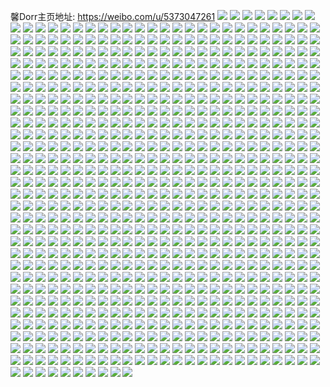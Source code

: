馨Dorr主页地址: https://weibo.com/u/5373047261 
![](https://wx4.sinaimg.cn/mw2000/005RCL2Bly1h9h7wctl8fj30u00u0n3s.jpg) 
![](https://wx4.sinaimg.cn/mw2000/005RCL2Bly1h9h7wbzcqcj30u0140agd.jpg) 
![](https://wx4.sinaimg.cn/mw2000/005RCL2Bly1h9ammfhdftj30pg1gydm6.jpg) 
![](https://wx4.sinaimg.cn/mw2000/005RCL2Bly1h9ammfuovuj30qd1h5wkt.jpg) 
![](https://wx4.sinaimg.cn/mw2000/005RCL2Bly1h99iu3ou43j30u0140qa2.jpg) 
![](https://wx4.sinaimg.cn/mw2000/005RCL2Bly1h99iu3gy1xj30u00u0jy6.jpg) 
![](https://wx4.sinaimg.cn/mw2000/005RCL2Bly1h9801fvyvjj30u00u0wkk.jpg) 
![](https://wx4.sinaimg.cn/mw2000/005RCL2Bly1h96uaumpjgj30u00u0n67.jpg) 
![](https://wx4.sinaimg.cn/mw2000/005RCL2Bly1h96uauxb53j30u00u0k0o.jpg) 
![](https://wx4.sinaimg.cn/mw2000/005RCL2Bly1h96uav56s9j30u00u0n58.jpg) 
![](https://wx4.sinaimg.cn/mw2000/005RCL2Bly1h96uave5w8j30u00u0the.jpg) 
![](https://wx4.sinaimg.cn/mw2000/005RCL2Bly1h96uavmrvyj30u00u0dop.jpg) 
![](https://wx4.sinaimg.cn/mw2000/005RCL2Bly1h96uaubzeyj30u00u0tem.jpg) 
![](https://wx4.sinaimg.cn/mw2000/005RCL2Bly1h96uavwdlnj30u00u0gu2.jpg) 
![](https://wx4.sinaimg.cn/mw2000/005RCL2Bly1h96uaw3v2oj30u00u07c5.jpg) 
![](https://wx4.sinaimg.cn/mw2000/005RCL2Bly1h96hwo0kx6j30u01400yz.jpg) 
![](https://wx4.sinaimg.cn/mw2000/005RCL2Bly1h94uodyuihj31400u07gf.jpg) 
![](https://wx4.sinaimg.cn/mw2000/005RCL2Bly1h94j4mok94j30u00u0gpk.jpg) 
![](https://wx4.sinaimg.cn/mw2000/005RCL2Bly1h9488sx88uj31400u0jzb.jpg) 
![](https://wx4.sinaimg.cn/mw2000/005RCL2Bly1h9488sbfhuj31400u0gtw.jpg) 
![](https://wx4.sinaimg.cn/mw2000/005RCL2Bly1h9488tbwllj30sg0g1di3.jpg) 
![](https://wx4.sinaimg.cn/mw2000/005RCL2Bly1h93n648kkjj30u0140n3v.jpg) 
![](https://wx4.sinaimg.cn/mw2000/005RCL2Bly1h93n63vbinj30u0140tf7.jpg) 
![](https://wx4.sinaimg.cn/mw2000/005RCL2Bly1h92jupz60tj30u0140ti4.jpg) 
![](https://wx4.sinaimg.cn/mw2000/005RCL2Bly1h92juqmwm7j30u0140wn4.jpg) 
![](https://wx4.sinaimg.cn/mw2000/005RCL2Bly1h92jur9eh7j30u0140gv0.jpg) 
![](https://wx4.sinaimg.cn/mw2000/005RCL2Bly1h8xodvt0sbj30u0190tez.jpg) 
![](https://wx4.sinaimg.cn/mw2000/005RCL2Bly1h8xdy2xhekj31sy0u04ax.jpg) 
![](https://wx4.sinaimg.cn/mw2000/005RCL2Bly1h8xdy386rqj31sy0u04ea.jpg) 
![](https://wx4.sinaimg.cn/mw2000/005RCL2Bly1h8xdy2nqttj31sy0u019c.jpg) 
![](https://wx4.sinaimg.cn/mw2000/005RCL2Bly1h8xdy3i3qsj31400u0ti5.jpg) 
![](https://wx4.sinaimg.cn/mw2000/005RCL2Bly1h8xdy3ue1xj31400u0jze.jpg) 
![](https://wx4.sinaimg.cn/mw2000/005RCL2Bly1h8ucq72k7oj32c02c0e82.jpg) 
![](https://wx4.sinaimg.cn/mw2000/005RCL2Bly1h8ucpaewjdj32c02c0npe.jpg) 
![](https://wx4.sinaimg.cn/mw2000/005RCL2Bly1h8ucqucoq2j32c02c0e82.jpg) 
![](https://wx4.sinaimg.cn/mw2000/005RCL2Bly1h8ucr5nxdij32c02c0e82.jpg) 
![](https://wx4.sinaimg.cn/mw2000/005RCL2Bly1h8tc3kwvonj30u00u0gtd.jpg) 
![](https://wx4.sinaimg.cn/mw2000/005RCL2Bly1h8s51lwnc8j30u0140q9d.jpg) 
![](https://wx4.sinaimg.cn/mw2000/005RCL2Bly1h8s4v8al33j30u00v6n01.jpg) 
![](https://wx4.sinaimg.cn/mw2000/005RCL2Bly1h8s4v1r40xj30u00v3qc1.jpg) 
![](https://wx4.sinaimg.cn/mw2000/005RCL2Bly1h8ngd5krsgj30u00u0tfp.jpg) 
![](https://wx4.sinaimg.cn/mw2000/005RCL2Bly1h8ngd5aqspj30u00u0tfd.jpg) 
![](https://wx4.sinaimg.cn/mw2000/005RCL2Bly1h8ngd5xto5j30u00u0n4c.jpg) 
![](https://wx4.sinaimg.cn/mw2000/005RCL2Bly1h8n0z7xysdj32c02c0u0y.jpg) 
![](https://wx4.sinaimg.cn/mw2000/005RCL2Bly1h8kx1njn49j30u00u0q8v.jpg) 
![](https://wx4.sinaimg.cn/mw2000/005RCL2Bly1h8kx23au69j30u00u0425.jpg) 
![](https://wx4.sinaimg.cn/mw2000/005RCL2Bly1h8j29kqej1j32c02c01ky.jpg) 
![](https://wx4.sinaimg.cn/mw2000/005RCL2Bly1h8j29lpy9aj32c02c0qv6.jpg) 
![](https://wx4.sinaimg.cn/mw2000/005RCL2Bly1h8j29mu46jj32c02c0npe.jpg) 
![](https://wx4.sinaimg.cn/mw2000/005RCL2Bly1h8itf14rrfj31400u079t.jpg) 
![](https://wx4.sinaimg.cn/mw2000/005RCL2Bly1h8g9ur2az2j30u00u047a.jpg) 
![](https://wx4.sinaimg.cn/mw2000/005RCL2Bly1h8g9urh4iyj30u00u0afr.jpg) 
![](https://wx4.sinaimg.cn/mw2000/005RCL2Bly1h8g9urpzupj30u00u0ag3.jpg) 
![](https://wx4.sinaimg.cn/mw2000/005RCL2Bly1h8g9us366ij30u00u0wkx.jpg) 
![](https://wx4.sinaimg.cn/mw2000/005RCL2Bly1h8g9uqrfsmj30u00u0qav.jpg) 
![](https://wx4.sinaimg.cn/mw2000/005RCL2Bly1h8g9uspfykj30u00u0qap.jpg) 
![](https://wx4.sinaimg.cn/mw2000/005RCL2Bly1h8g9ut56zmj30u00u0wm8.jpg) 
![](https://wx4.sinaimg.cn/mw2000/005RCL2Bly1h8g9utkls2j30u00u0jzs.jpg) 
![](https://wx4.sinaimg.cn/mw2000/005RCL2Bly1h8g9usc9knj30u00u0wjy.jpg) 
![](https://wx4.sinaimg.cn/mw2000/005RCL2Bly1h8fytd2msxj31400u0wnk.jpg) 
![](https://wx4.sinaimg.cn/mw2000/005RCL2Bly1h8fytdkm2mj30u00u0jvj.jpg) 
![](https://wx4.sinaimg.cn/mw2000/005RCL2Bly1h8e9od4ephj30u00u07ae.jpg) 
![](https://wx4.sinaimg.cn/mw2000/005RCL2Bly1h8e841ypekj30u00u046p.jpg) 
![](https://wx4.sinaimg.cn/mw2000/005RCL2Bly1h8cz4odq3nj30u00u0wms.jpg) 
![](https://wx4.sinaimg.cn/mw2000/005RCL2Bly1h8bzjsfxq3j30u0140agl.jpg) 
![](https://wx4.sinaimg.cn/mw2000/005RCL2Bly1h8bccxdwo8j30u014044d.jpg) 
![](https://wx4.sinaimg.cn/mw2000/005RCL2Bly1h8bccxshi6j30u0140tem.jpg) 
![](https://wx4.sinaimg.cn/mw2000/005RCL2Bly1h8bccwvrh0j30u0140dn8.jpg) 
![](https://wx4.sinaimg.cn/mw2000/005RCL2Bly1h8bccyn6sbj30u0140n3x.jpg) 
![](https://wx4.sinaimg.cn/mw2000/005RCL2Bly1h89m4hkrmxj30u0140ae2.jpg) 
![](https://wx4.sinaimg.cn/mw2000/005RCL2Bly1h89m4h7znnj30u0140qdh.jpg) 
![](https://wx4.sinaimg.cn/mw2000/005RCL2Bly1h89cbalxx3j30u00u0gsp.jpg) 
![](https://wx4.sinaimg.cn/mw2000/005RCL2Bly1h89cbaapdoj30u00u0gq4.jpg) 
![](https://wx4.sinaimg.cn/mw2000/005RCL2Bly1h88ffkj2huj30u00u0tfl.jpg) 
![](https://wx4.sinaimg.cn/mw2000/005RCL2Bly1h88buuris3j30u0140dnv.jpg) 
![](https://wx4.sinaimg.cn/mw2000/005RCL2Bly1h87c28x8znj30u00u0jzv.jpg) 
![](https://wx4.sinaimg.cn/mw2000/005RCL2Bly1h87c29u63xj30u00u0ak7.jpg) 
![](https://wx4.sinaimg.cn/mw2000/005RCL2Bly1h87c2af7xbj30u00u045t.jpg) 
![](https://wx4.sinaimg.cn/mw2000/005RCL2Bly1h87c28fwfdj30u00u0wo9.jpg) 
![](https://wx4.sinaimg.cn/mw2000/005RCL2Bly1h85ifcscnfj30u00u0jwf.jpg) 
![](https://wx4.sinaimg.cn/mw2000/005RCL2Bly1h84udroggqj30u00u045h.jpg) 
![](https://wx4.sinaimg.cn/mw2000/005RCL2Bly1h84udrw3izj30u00u0tfq.jpg) 
![](https://wx4.sinaimg.cn/mw2000/005RCL2Bly1h838i7gecrj30u00u044k.jpg) 
![](https://wx4.sinaimg.cn/mw2000/005RCL2Bly1h826mymaegj30u00u0aj4.jpg) 
![](https://wx4.sinaimg.cn/mw2000/005RCL2Bly1h826mzu7yoj30u00u07cy.jpg) 
![](https://wx4.sinaimg.cn/mw2000/005RCL2Bly1h826mx9ce5j30u00u07db.jpg) 
![](https://wx4.sinaimg.cn/mw2000/005RCL2Bly1h7zuunfmxij30u00u00zb.jpg) 
![](https://wx4.sinaimg.cn/mw2000/005RCL2Bly1h7zuun3mrnj30u00u0dme.jpg) 
![](https://wx4.sinaimg.cn/mw2000/005RCL2Bly1h7z7ohodwjj30u0140aho.jpg) 
![](https://wx4.sinaimg.cn/mw2000/005RCL2Bly1h7yoi93b2bj30u00u0gs0.jpg) 
![](https://wx4.sinaimg.cn/mw2000/005RCL2Bly1h7yoi9xd63j30u00u0jyd.jpg) 
![](https://wx4.sinaimg.cn/mw2000/005RCL2Bly1h7yoey676ej30u00u0wiw.jpg) 
![](https://wx4.sinaimg.cn/mw2000/005RCL2Bly1h7vqfq4qmpj30u00u0tgo.jpg) 
![](https://wx4.sinaimg.cn/mw2000/005RCL2Bly1h7vqfqsjglj30u00u0n5o.jpg) 
![](https://wx4.sinaimg.cn/mw2000/005RCL2Bly1h7ujjiyptpj30u00u07b0.jpg) 
![](https://wx4.sinaimg.cn/mw2000/005RCL2Bly1h7ujjigjyvj30u00u07ae.jpg) 
![](https://wx4.sinaimg.cn/mw2000/005RCL2Bly1h7t9m13w7nj30tu0tuwis.jpg) 
![](https://wx4.sinaimg.cn/mw2000/005RCL2Bly1h7qhswsrxgj30u00u0n1v.jpg) 
![](https://wx4.sinaimg.cn/mw2000/005RCL2Bly1h7q18xwf32j30u00u0n4q.jpg) 
![](https://wx4.sinaimg.cn/mw2000/005RCL2Bly1h7q196taoij30u00u0teh.jpg) 
![](https://wx4.sinaimg.cn/mw2000/005RCL2Bly1h7q19fh752j30u00u0qbh.jpg) 
![](https://wx4.sinaimg.cn/mw2000/005RCL2Bly1h7q18qhfigj30u00u0dn8.jpg) 
![](https://wx4.sinaimg.cn/mw2000/005RCL2Bly1h7iv1hl7ogj30oi0oi417.jpg) 
![](https://wx4.sinaimg.cn/mw2000/005RCL2Bly1h7cxi9ev3mj30u00u03zm.jpg) 
![](https://wx4.sinaimg.cn/mw2000/005RCL2Bly1h7bsyxtoluj30u00u0423.jpg) 
![](https://wx4.sinaimg.cn/mw2000/005RCL2Bly1h79r1fo2mxj30u0140jub.jpg) 
![](https://wx4.sinaimg.cn/mw2000/005RCL2Bly1h79r1g39hrj30u0140dit.jpg) 
![](https://wx4.sinaimg.cn/mw2000/005RCL2Bly1h79r1ggnb1j30u00u0q78.jpg) 
![](https://wx4.sinaimg.cn/mw2000/005RCL2Bly1h78n56edkpj30u00u0jug.jpg) 
![](https://wx4.sinaimg.cn/mw2000/005RCL2Bly1h78n56m324j30u00u0q6s.jpg) 
![](https://wx4.sinaimg.cn/mw2000/005RCL2Bly1h78n563f91j30u00u011d.jpg) 
![](https://wx4.sinaimg.cn/mw2000/005RCL2Bly1h78c1u4m8cj30u0140aco.jpg) 
![](https://wx4.sinaimg.cn/mw2000/005RCL2Bly1h78c1tu1tvj30u0140416.jpg) 
![](https://wx4.sinaimg.cn/mw2000/005RCL2Bly1h74uw2da4rj30u0140105.jpg) 
![](https://wx4.sinaimg.cn/mw2000/005RCL2Bly1h74uw2r97cj30u0140q88.jpg) 
![](https://wx4.sinaimg.cn/mw2000/005RCL2Bly1h74uw31rr7j30u0140456.jpg) 
![](https://wx4.sinaimg.cn/mw2000/005RCL2Bly1h74mjyj1u5j30k00zk74y.jpg) 
![](https://wx4.sinaimg.cn/mw2000/005RCL2Bly1h71ff7y9sdj30u00u00zh.jpg) 
![](https://wx4.sinaimg.cn/mw2000/005RCL2Bly1h71ff89tv1j30u00u0417.jpg) 
![](https://wx4.sinaimg.cn/mw2000/005RCL2Bly1h71ff8mpn3j30u00u0gqw.jpg) 
![](https://wx4.sinaimg.cn/mw2000/005RCL2Bly1h71ff7mt0jj30u00u0762.jpg) 
![](https://wx4.sinaimg.cn/mw2000/005RCL2Bly1h71ff91p4vj30u00u0wh7.jpg) 
![](https://wx4.sinaimg.cn/mw2000/005RCL2Bly1h71ff9eq8sj30u00u0wkq.jpg) 
![](https://wx4.sinaimg.cn/mw2000/005RCL2Bly1h71ff9qtquj30u00u0n3s.jpg) 
![](https://wx4.sinaimg.cn/mw2000/005RCL2Bly1h70hd9g7ssj30u0140q8z.jpg) 
![](https://wx4.sinaimg.cn/mw2000/005RCL2Bly1h70hddwlswj30u013pjtr.jpg) 
![](https://wx4.sinaimg.cn/mw2000/005RCL2Bly1h70hdepvyuj30u0140dhn.jpg) 
![](https://wx4.sinaimg.cn/mw2000/005RCL2Bly1h70hfl4p2fj30u0140dho.jpg) 
![](https://wx4.sinaimg.cn/mw2000/005RCL2Bly1h70hdku1vtj30u0140aga.jpg) 
![](https://wx4.sinaimg.cn/mw2000/005RCL2Bly1h70hfq5h1oj30u0140ahd.jpg) 
![](https://wx4.sinaimg.cn/mw2000/005RCL2Bly1h70hmjc24mj30u0140jxz.jpg) 
![](https://wx4.sinaimg.cn/mw2000/005RCL2Bly1h70hfjzqsdj30u01407b2.jpg) 
![](https://wx4.sinaimg.cn/mw2000/005RCL2Bly1h70hdgh7hdj30u0140wkd.jpg) 
![](https://wx4.sinaimg.cn/mw2000/005RCL2Bly1h70hdh8cnlj30u0140n2u.jpg) 
![](https://wx4.sinaimg.cn/mw2000/005RCL2Bly1h70hgaq27yj30u014044f.jpg) 
![](https://wx4.sinaimg.cn/mw2000/005RCL2Bly1h6yxk89sxpj30u01hcaha.jpg) 
![](https://wx4.sinaimg.cn/mw2000/005RCL2Bly1h6wsxn77duj32c02c0kjl.jpg) 
![](https://wx4.sinaimg.cn/mw2000/005RCL2Bly1h6wsxtmx1vj32c0340u0z.jpg) 
![](https://wx4.sinaimg.cn/mw2000/005RCL2Bly1h6t1llnxebj30u01sygrh.jpg) 
![](https://wx4.sinaimg.cn/mw2000/005RCL2Bly1h6nrauhgb5j30u00u0wh1.jpg) 
![](https://wx4.sinaimg.cn/mw2000/005RCL2Bly1h6nrav9lvej30u00u0798.jpg) 
![](https://wx4.sinaimg.cn/mw2000/005RCL2Bly1h6nravtuf0j30u00u042c.jpg) 
![](https://wx4.sinaimg.cn/mw2000/005RCL2Bly1h6nrawdhd1j30u00u00yo.jpg) 
![](https://wx4.sinaimg.cn/mw2000/005RCL2Bly1h6cughqxtuj30u0140wlt.jpg) 
![](https://wx4.sinaimg.cn/mw2000/005RCL2Bly1h6cugi0052j30u0140wgy.jpg) 
![](https://wx4.sinaimg.cn/mw2000/005RCL2Bly1h6cugi7n37j30u01400v9.jpg) 
![](https://wx4.sinaimg.cn/mw2000/005RCL2Bly1h6c1v45v95j30u00u0q4z.jpg) 
![](https://wx4.sinaimg.cn/mw2000/005RCL2Bly1h6c1v4li2uj30u00u0agh.jpg) 
![](https://wx4.sinaimg.cn/mw2000/005RCL2Bly1h6c1v507gwj30u00u0n2z.jpg) 
![](https://wx4.sinaimg.cn/mw2000/005RCL2Bly1h6c1v5fwsvj30u00u0dm4.jpg) 
![](https://wx4.sinaimg.cn/mw2000/005RCL2Bly1h6c1v3qqa4j30u00u0aft.jpg) 
![](https://wx4.sinaimg.cn/mw2000/005RCL2Bly1h69od853zuj30u00u041a.jpg) 
![](https://wx4.sinaimg.cn/mw2000/005RCL2Bly1h69od6p4mcj30u00u0mys.jpg) 
![](https://wx4.sinaimg.cn/mw2000/005RCL2Bly1h68cw6m1k0j30u00u00xx.jpg) 
![](https://wx4.sinaimg.cn/mw2000/005RCL2Bly1h68cw6ztzbj30u00u047e.jpg) 
![](https://wx4.sinaimg.cn/mw2000/005RCL2Bly1h68cw69r3gj30u00u0ahd.jpg) 
![](https://wx4.sinaimg.cn/mw2000/005RCL2Bly1h68cw78eooj30u00u0793.jpg) 
![](https://wx4.sinaimg.cn/mw2000/005RCL2Bly1h673gfhx2lj30u00u043d.jpg) 
![](https://wx4.sinaimg.cn/mw2000/005RCL2Bly1h673gfvmx6j30u00u040s.jpg) 
![](https://wx4.sinaimg.cn/mw2000/005RCL2Bly1h673gf2h7jj30u00u0jyq.jpg) 
![](https://wx4.sinaimg.cn/mw2000/005RCL2Bly1h66crgxj0gj30u00u0jy1.jpg) 
![](https://wx4.sinaimg.cn/mw2000/005RCL2Bly1h66crheemvj30u00u0q8u.jpg) 
![](https://wx4.sinaimg.cn/mw2000/005RCL2Bly1h66crggfytj30u00u0aag.jpg) 
![](https://wx4.sinaimg.cn/mw2000/005RCL2Bly1h65d4biecwj31400u0tda.jpg) 
![](https://wx4.sinaimg.cn/mw2000/005RCL2Bly1h65d4b45vcj30u0140wlt.jpg) 
![](https://wx4.sinaimg.cn/mw2000/005RCL2Bly1h65d4br1wij30u00u0gr9.jpg) 
![](https://wx4.sinaimg.cn/mw2000/005RCL2Bly1h62zay974mj30u00u00uz.jpg) 
![](https://wx4.sinaimg.cn/mw2000/005RCL2Bly1h61dvrxl7pj30u00u0act.jpg) 
![](https://wx4.sinaimg.cn/mw2000/005RCL2Bly1h61dvsjfqtj30u00u07co.jpg) 
![](https://wx4.sinaimg.cn/mw2000/005RCL2Bly1h61dvt1722j30u00u0agf.jpg) 
![](https://wx4.sinaimg.cn/mw2000/005RCL2Bly1h6077wf9zqj30u00u0ah7.jpg) 
![](https://wx4.sinaimg.cn/mw2000/005RCL2Bly1h6077v6qmjj30u00u0wmj.jpg) 
![](https://wx4.sinaimg.cn/mw2000/005RCL2Bly1h6077vvpngj30u00u0thq.jpg) 
![](https://wx4.sinaimg.cn/mw2000/005RCL2Bly1h6077wsg2uj30u00u0wio.jpg) 
![](https://wx4.sinaimg.cn/mw2000/005RCL2Bly1h5x59bcx1aj30u00u0diu.jpg) 
![](https://wx4.sinaimg.cn/mw2000/005RCL2Bly1h5x59bmvfmj30u00u0whw.jpg) 
![](https://wx4.sinaimg.cn/mw2000/005RCL2Bly1h5x59bwbkgj30u00u0djq.jpg) 
![](https://wx4.sinaimg.cn/mw2000/005RCL2Bly1h5wlua8sygj32c02c0kjl.jpg) 
![](https://wx4.sinaimg.cn/mw2000/005RCL2Bly1h5vol1zadnj30u00u044d.jpg) 
![](https://wx4.sinaimg.cn/mw2000/005RCL2Bly1h5vol1ombsj30u00u0q8p.jpg) 
![](https://wx4.sinaimg.cn/mw2000/005RCL2Bly1h5uvzudgplj30u00u07by.jpg) 
![](https://wx4.sinaimg.cn/mw2000/005RCL2Bly1h5uvzv09foj30u00u0jzu.jpg) 
![](https://wx4.sinaimg.cn/mw2000/005RCL2Bly1h5uvzw1pk0j30u00u0gup.jpg) 
![](https://wx4.sinaimg.cn/mw2000/005RCL2Bly1h5s5afnm6rj30u00u0jxk.jpg) 
![](https://wx4.sinaimg.cn/mw2000/005RCL2Bly1h5s5ag1z2hj30u00u07d0.jpg) 
![](https://wx4.sinaimg.cn/mw2000/005RCL2Bly1h5s5agd9mbj30u00u010a.jpg) 
![](https://wx4.sinaimg.cn/mw2000/005RCL2Bly1h5s5agny56j30u00u0tdy.jpg) 
![](https://wx4.sinaimg.cn/mw2000/005RCL2Bly1h5s5ah2bhrj30u00u0gtx.jpg) 
![](https://wx4.sinaimg.cn/mw2000/005RCL2Bly1h5s5ahw48jj30u00u0wl8.jpg) 
![](https://wx4.sinaimg.cn/mw2000/005RCL2Bly1h5q9s9bimsj30u00u0tez.jpg) 
![](https://wx4.sinaimg.cn/mw2000/005RCL2Bly1h5q9s9nfd3j30u00u0gsh.jpg) 
![](https://wx4.sinaimg.cn/mw2000/005RCL2Bly1h5ojz6f7thj32802yox6r.jpg) 
![](https://wx4.sinaimg.cn/mw2000/005RCL2Bly1h5ojz8kaw9j32802you0z.jpg) 
![](https://wx4.sinaimg.cn/mw2000/005RCL2Bly1h5lau8fjh9j30u01syq87.jpg) 
![](https://wx4.sinaimg.cn/mw2000/005RCL2Bly1h5lau3r7mcj30u01sy0zy.jpg) 
![](https://wx4.sinaimg.cn/mw2000/005RCL2Bly1h5eod2qog9j30u00u0tg6.jpg) 
![](https://wx4.sinaimg.cn/mw2000/005RCL2Bly1h5eod3p3poj30u00u010l.jpg) 
![](https://wx4.sinaimg.cn/mw2000/005RCL2Bly1h5eod4d2ahj30u00u0ag5.jpg) 
![](https://wx4.sinaimg.cn/mw2000/005RCL2Bly1h5eod0vw6pj30u00u00x0.jpg) 
![](https://wx4.sinaimg.cn/mw2000/005RCL2Bly1h5eod4ymaqj30u00u0jy4.jpg) 
![](https://wx4.sinaimg.cn/mw2000/005RCL2Bly1h5eod5j086j30u00u0ag3.jpg) 
![](https://wx4.sinaimg.cn/mw2000/005RCL2Bly1h5eod6jpayj30tz0tzq9l.jpg) 
![](https://wx4.sinaimg.cn/mw2000/005RCL2Bly1h556l5zy9tj30u00u0qbn.jpg) 
![](https://wx4.sinaimg.cn/mw2000/005RCL2Bly1h556l6k7i7j30u00u0doi.jpg) 
![](https://wx4.sinaimg.cn/mw2000/005RCL2Bly1h556l6z57sj30u00u0ahj.jpg) 
![](https://wx4.sinaimg.cn/mw2000/005RCL2Bly1h54x9nvvywj30u01hc0y4.jpg) 
![](https://wx4.sinaimg.cn/mw2000/005RCL2Bly1h54cmpxg6wj30u00u010a.jpg) 
![](https://wx4.sinaimg.cn/mw2000/005RCL2Bly1h54cmqv46fj30u00u011i.jpg) 
![](https://wx4.sinaimg.cn/mw2000/005RCL2Bly1h54cmre3fbj30u00u0jz0.jpg) 
![](https://wx4.sinaimg.cn/mw2000/005RCL2Bly1h4th3dx73bj30n00mwq73.jpg) 
![](https://wx4.sinaimg.cn/mw2000/005RCL2Bly1h4th3dnepnj30n00mwq78.jpg) 
![](https://wx4.sinaimg.cn/mw2000/005RCL2Bly1h4ozonp0icj30u0140tez.jpg) 
![](https://wx4.sinaimg.cn/mw2000/005RCL2Bly1h4lzb11drvj30u0140gto.jpg) 
![](https://wx4.sinaimg.cn/mw2000/005RCL2Bly1h4lzazxlp4j30u0140n57.jpg) 
![](https://wx4.sinaimg.cn/mw2000/005RCL2Bly1h4lbzzq7rzj30u01syn3i.jpg) 
![](https://wx4.sinaimg.cn/mw2000/005RCL2Bly1h4lbzuly15j30a00a0aai.jpg) 
![](https://wx4.sinaimg.cn/mw2000/005RCL2Bly1h4k5azqoayj30u05lc1cq.jpg) 
![](https://wx4.sinaimg.cn/mw2000/005RCL2Bly1h4jlgeknd1j30u00u0433.jpg) 
![](https://wx4.sinaimg.cn/mw2000/005RCL2Bly1h4igkpxl9sj30u0140gsl.jpg) 
![](https://wx4.sinaimg.cn/mw2000/005RCL2Bly1h3wj7r89rjj30u00u0jvb.jpg) 
![](https://wx4.sinaimg.cn/mw2000/005RCL2Bly1h3umk9u84qj30u01hcth3.jpg) 
![](https://wx4.sinaimg.cn/mw2000/005RCL2Bly1h301u52evfj31hc0u0k2j.jpg) 
![](https://wx4.sinaimg.cn/mw2000/005RCL2Bly1h301ur6sc4j30u01hcwr0.jpg) 
![](https://wx4.sinaimg.cn/mw2000/005RCL2Bly1h2xsmlqkj9j30u014079n.jpg) 
![](https://wx4.sinaimg.cn/mw2000/005RCL2Bly1h2xsmmd2qfj30u00u043t.jpg) 
![](https://wx4.sinaimg.cn/mw2000/005RCL2Bly1h2xsmkkvvuj30u00u0tez.jpg) 
![](https://wx4.sinaimg.cn/mw2000/005RCL2Bly1h2xsmmx7kdj30u00u079u.jpg) 
![](https://wx4.sinaimg.cn/mw2000/005RCL2Bly1h2x3juraxcj30u01hcth0.jpg) 
![](https://wx4.sinaimg.cn/mw2000/005RCL2Bly1h2sk8ov342j30u0140wiv.jpg) 
![](https://wx4.sinaimg.cn/mw2000/005RCL2Bly1h2sk8p6u9zj30u00u0ae7.jpg) 
![](https://wx4.sinaimg.cn/mw2000/005RCL2Bly1h2qs1rik52j30u00u0n24.jpg) 
![](https://wx4.sinaimg.cn/mw2000/005RCL2Bly1h2qs1r5y3lj30u00u07ab.jpg) 
![](https://wx4.sinaimg.cn/mw2000/005RCL2Bly1h2ne2xs64uj30u00u07bm.jpg) 
![](https://wx4.sinaimg.cn/mw2000/005RCL2Bly1h2n2fdnmucj30u0140gvs.jpg) 
![](https://wx4.sinaimg.cn/mw2000/005RCL2Bly1h2n2fel4f7j30u01407da.jpg) 
![](https://wx4.sinaimg.cn/mw2000/005RCL2Bly1h2n2fc9o7ej30u00u0jwk.jpg) 
![](https://wx4.sinaimg.cn/mw2000/005RCL2Bly1h2n2hscz0rj30u00u00xi.jpg) 
![](https://wx4.sinaimg.cn/mw2000/005RCL2Bly1h2j6yzb18cj30u0140gt8.jpg) 
![](https://wx4.sinaimg.cn/mw2000/005RCL2Bly1h2ir8sex7dj30u00u044i.jpg) 
![](https://wx4.sinaimg.cn/mw2000/005RCL2Bly1h2ir8sqerxj30u00u0gri.jpg) 
![](https://wx4.sinaimg.cn/mw2000/005RCL2Bly1h2b5o48orvj30u0140ti2.jpg) 
![](https://wx4.sinaimg.cn/mw2000/005RCL2Bly1h2b5o4j2rnj30u0140n6v.jpg) 
![](https://wx4.sinaimg.cn/mw2000/005RCL2Bly1h2ao978j6yj30u00u0n4r.jpg) 
![](https://wx4.sinaimg.cn/mw2000/005RCL2Bly1h2ao96ukx6j30u00u07c5.jpg) 
![](https://wx4.sinaimg.cn/mw2000/005RCL2Bly1h2ao97jpf5j30u00u0n3c.jpg) 
![](https://wx4.sinaimg.cn/mw2000/005RCL2Bly1h2ao97ul87j30u00u0q9o.jpg) 
![](https://wx4.sinaimg.cn/mw2000/005RCL2Bly1h298hvkl9sj30u01407db.jpg) 
![](https://wx4.sinaimg.cn/mw2000/005RCL2Bly1h26jk0yangj30u01syqc7.jpg) 
![](https://wx4.sinaimg.cn/mw2000/005RCL2Bly1h21awc5rloj30u014044q.jpg) 
![](https://wx4.sinaimg.cn/mw2000/005RCL2Bly1h21awcnv08j30u0140n3v.jpg) 
![](https://wx4.sinaimg.cn/mw2000/005RCL2Bly1h21awd84bej30u01407b4.jpg) 
![](https://wx4.sinaimg.cn/mw2000/005RCL2Bly1h21awbnvkrj30u014044t.jpg) 
![](https://wx4.sinaimg.cn/mw2000/005RCL2Bly1h21awdrfwhj30u0140grw.jpg) 
![](https://wx4.sinaimg.cn/mw2000/005RCL2Bly1h21awe5p4ij30u01407b1.jpg) 
![](https://wx4.sinaimg.cn/mw2000/005RCL2Bly1h21awepv0uj30u0140tet.jpg) 
![](https://wx4.sinaimg.cn/mw2000/005RCL2Bly1h21awf8yh4j30u0140gs1.jpg) 
![](https://wx4.sinaimg.cn/mw2000/005RCL2Bly1h21awfy858j30u0140wl6.jpg) 
![](https://wx4.sinaimg.cn/mw2000/005RCL2Bly1h1miwcbzbyj30u00u045v.jpg) 
![](https://wx4.sinaimg.cn/mw2000/005RCL2Bly1h1k6s66xl3j30u00u0q6l.jpg) 
![](https://wx4.sinaimg.cn/mw2000/005RCL2Bly1h1jmaxz6qrj30u01hcqhg.jpg) 
![](https://wx4.sinaimg.cn/mw2000/005RCL2Bly1h1j0mmqpcxj30u01sytf3.jpg) 
![](https://wx4.sinaimg.cn/mw2000/005RCL2Bly1h1e81kyh6hj30u00u0q79.jpg) 
![](https://wx4.sinaimg.cn/mw2000/005RCL2Bly1h1e81kjslvj30u00u0gq6.jpg) 
![](https://wx4.sinaimg.cn/mw2000/005RCL2Bly1h1e81lbcauj30u00u0gpp.jpg) 
![](https://wx4.sinaimg.cn/mw2000/005RCL2Bly1h1auwtbr1zj30mj0mjwi1.jpg) 
![](https://wx4.sinaimg.cn/mw2000/005RCL2Bly1h1aux15oxtj30tz0tzgqg.jpg) 
![](https://wx4.sinaimg.cn/mw2000/005RCL2Bly1h17485y4o9j30u00u0tdf.jpg) 
![](https://wx4.sinaimg.cn/mw2000/005RCL2Bly1h13wf2ii2bj32c02c01ky.jpg) 
![](https://wx4.sinaimg.cn/mw2000/005RCL2Bly1h0zsyhn1gfj30tt0sm4g4.jpg) 
![](https://wx4.sinaimg.cn/mw2000/005RCL2Bly1h0zsz359w6j30u00s64er.jpg) 
![](https://wx4.sinaimg.cn/mw2000/005RCL2Bly1h0rtc0r9dcj32by2wbnpf.jpg) 
![](https://wx4.sinaimg.cn/mw2000/005RCL2Bly1h0n95waiwvj30u01hc7iu.jpg) 
![](https://wx4.sinaimg.cn/mw2000/005RCL2Bly1h0l4qh0smej31o02yoe83.jpg) 
![](https://wx4.sinaimg.cn/mw2000/005RCL2Bly1h0c35t7qosj30u00u0n0b.jpg) 
![](https://wx4.sinaimg.cn/mw2000/005RCL2Bly1h0c35tuzb5j30u00u0q83.jpg) 
![](https://wx4.sinaimg.cn/mw2000/005RCL2Bly1h0c35ud7wgj30u00u0n3p.jpg) 
![](https://wx4.sinaimg.cn/mw2000/005RCL2Bly1h0c35srm89j30u00u0goy.jpg) 
![](https://wx4.sinaimg.cn/mw2000/005RCL2Bly1h09cw8ujicj30u00u0qaj.jpg) 
![](https://wx4.sinaimg.cn/mw2000/005RCL2Bly1h09cw8asejj30u00u0n5m.jpg) 
![](https://wx4.sinaimg.cn/mw2000/005RCL2Bly1h03ymjgaw0j30u0190guc.jpg) 
![](https://wx4.sinaimg.cn/mw2000/005RCL2Bly1h03ymjq0rzj30u0190dmc.jpg) 
![](https://wx4.sinaimg.cn/mw2000/005RCL2Bly1h03ymk058pj30u0190gwg.jpg) 
![](https://wx4.sinaimg.cn/mw2000/005RCL2Bly1h03ymkfgf7j30u01qidsf.jpg) 
![](https://wx4.sinaimg.cn/mw2000/005RCL2Bly1gzvxzf0dznj32c02c07wi.jpg) 
![](https://wx4.sinaimg.cn/mw2000/005RCL2Bly1gzvknf2kjnj32802807wi.jpg) 
![](https://wx4.sinaimg.cn/mw2000/005RCL2Bly1gzvknhgjcmj32802807wi.jpg) 
![](https://wx4.sinaimg.cn/mw2000/005RCL2Bly1gzvknjjsbmj32802807wi.jpg) 
![](https://wx4.sinaimg.cn/mw2000/005RCL2Bly1gzvknmf2jpj32802807wi.jpg) 
![](https://wx4.sinaimg.cn/mw2000/005RCL2Bly1gzvkn7u7krj3280280b2a.jpg) 
![](https://wx4.sinaimg.cn/mw2000/005RCL2Bly1gzvkoac5g5j3280280e82.jpg) 
![](https://wx4.sinaimg.cn/mw2000/005RCL2Bly1gzkuv4kyqxj30u00u0djn.jpg) 
![](https://wx4.sinaimg.cn/mw2000/005RCL2Bly1gzhvh8x913j30dc0dcq3n.jpg) 
![](https://wx4.sinaimg.cn/mw2000/005RCL2Bly1gzff0tfdqrj32c02c0x6p.jpg) 
![](https://wx4.sinaimg.cn/mw2000/005RCL2Bly1gz4skpae3oj31jk1jkb29.jpg) 
![](https://wx4.sinaimg.cn/mw2000/005RCL2Bly1gz090rwd55j32c02c04qq.jpg) 
![](https://wx4.sinaimg.cn/mw2000/005RCL2Bly1gz090qwfyrj32c02c01ky.jpg) 
![](https://wx4.sinaimg.cn/mw2000/005RCL2Bly1gz091xh182j32c02c0kjm.jpg) 
![](https://wx4.sinaimg.cn/mw2000/005RCL2Bly1gz0920aghlj32c02c0x6q.jpg) 
![](https://wx4.sinaimg.cn/mw2000/005RCL2Bly1gz0921w8vkj32c02c0b2a.jpg) 
![](https://wx4.sinaimg.cn/mw2000/005RCL2Bly1gz0923c6igj32c02c01kz.jpg) 
![](https://wx4.sinaimg.cn/mw2000/005RCL2Bly1gyum84hb0qj31o02yokjp.jpg) 
![](https://wx4.sinaimg.cn/mw2000/005RCL2Bly1gyum88fyinj31o02yo1l1.jpg) 
![](https://wx4.sinaimg.cn/mw2000/005RCL2Bly1gyum8e43zjj31o02yoe85.jpg) 
![](https://wx4.sinaimg.cn/mw2000/005RCL2Bly1gyum8hxvngj31o02yohdx.jpg) 
![](https://wx4.sinaimg.cn/mw2000/005RCL2Bly1gyum8lq4yyj3280280qv7.jpg) 
![](https://wx4.sinaimg.cn/mw2000/005RCL2Bly1gyum8om2o9j3280280npf.jpg) 
![](https://wx4.sinaimg.cn/mw2000/005RCL2Bly1gyum80dxg8j3280280npf.jpg) 
![](https://wx4.sinaimg.cn/mw2000/005RCL2Bly1gyum8rkqtaj3280280qv7.jpg) 
![](https://wx4.sinaimg.cn/mw2000/005RCL2Bly1gyum8vo77fj31o02yohdw.jpg) 
![](https://wx4.sinaimg.cn/mw2000/005RCL2Bly1gyp5ay7h0pj32c02c01ky.jpg) 
![](https://wx4.sinaimg.cn/mw2000/005RCL2Bly1gyp5aih33pj32c02c0u0x.jpg) 
![](https://wx4.sinaimg.cn/mw2000/005RCL2Bly1gyp5blobbqj3263263qv5.jpg) 
![](https://wx4.sinaimg.cn/mw2000/005RCL2Bly1gyp5cad4k4j32c02c0qv5.jpg) 
![](https://wx4.sinaimg.cn/mw2000/005RCL2Bly1gyl3igv6akj32c02c07wi.jpg) 
![](https://wx4.sinaimg.cn/mw2000/005RCL2Bly1gyl3ii23pzj32c02c0e82.jpg) 
![](https://wx4.sinaimg.cn/mw2000/005RCL2Bly1gyl3ij2vu2j32c02c0x6p.jpg) 
![](https://wx4.sinaimg.cn/mw2000/005RCL2Bly1gyl3ikaaz5j32c02c0qv6.jpg) 
![](https://wx4.sinaimg.cn/mw2000/005RCL2Bly1gyl3iltuo4j32c02c0x6q.jpg) 
![](https://wx4.sinaimg.cn/mw2000/005RCL2Bly1gyl3imn65yj31jk1jk7o9.jpg) 
![](https://wx4.sinaimg.cn/mw2000/005RCL2Bly1gyl3ifrttij31jk1jk4g1.jpg) 
![](https://wx4.sinaimg.cn/mw2000/005RCL2Bly1gyl3iopn8tj32c02c0qv6.jpg) 
![](https://wx4.sinaimg.cn/mw2000/005RCL2Bly1gyl3ipqan3j32c02c0b2a.jpg) 
![](https://wx4.sinaimg.cn/mw2000/005RCL2Bly1gyfg7tzx5kj32c02c0qv5.jpg) 
![](https://wx4.sinaimg.cn/mw2000/005RCL2Bly1gyfg7kepoqj32c02c0x6q.jpg) 
![](https://wx4.sinaimg.cn/mw2000/005RCL2Bly1gyfg7pl0loj32c03407wj.jpg) 
![](https://wx4.sinaimg.cn/mw2000/005RCL2Bly1gyfg7rqpfkj32c02c04qq.jpg) 
![](https://wx4.sinaimg.cn/mw2000/005RCL2Bly1gyfg7syyzej32c02c0e82.jpg) 
![](https://wx4.sinaimg.cn/mw2000/005RCL2Bly1gyfg7qsqnzj32c02c04qq.jpg) 
![](https://wx4.sinaimg.cn/mw2000/005RCL2Bly1gye9mclux2j30u00u046e.jpg) 
![](https://wx4.sinaimg.cn/mw2000/005RCL2Bly1gye9m8nwewj30u00u044w.jpg) 
![](https://wx4.sinaimg.cn/mw2000/005RCL2Bly1gye9mepnktj30u00u0dn8.jpg) 
![](https://wx4.sinaimg.cn/mw2000/005RCL2Bly1gye9ofisgwj30u00u0ahr.jpg) 
![](https://wx4.sinaimg.cn/mw2000/005RCL2Bly1gye9ohh814j30u00u0qa2.jpg) 
![](https://wx4.sinaimg.cn/mw2000/005RCL2Bly1gye9oj1f49j30u00u045i.jpg) 
![](https://wx4.sinaimg.cn/mw2000/005RCL2Bly1gye9ojzzxaj30u00u0jyf.jpg) 
![](https://wx4.sinaimg.cn/mw2000/005RCL2Bly1gye9olcx2ej30u00u0dnn.jpg) 
![](https://wx4.sinaimg.cn/mw2000/005RCL2Bly1gye9omkzalj30u00u0n3s.jpg) 
![](https://wx4.sinaimg.cn/mw2000/005RCL2Bly1gydabzu4anj32c02c0npe.jpg) 
![](https://wx4.sinaimg.cn/mw2000/005RCL2Bly1gydac1e1j0j32c0340e83.jpg) 
![](https://wx4.sinaimg.cn/mw2000/005RCL2Bly1gydac39hhrj32c03401l0.jpg) 
![](https://wx4.sinaimg.cn/mw2000/005RCL2Bly1gya3uqg3w0j30u0140ago.jpg) 
![](https://wx4.sinaimg.cn/mw2000/005RCL2Bly1gy6fbh7yloj32802yo7wj.jpg) 
![](https://wx4.sinaimg.cn/mw2000/005RCL2Bly1gy6fbke7yaj32802yob2b.jpg) 
![](https://wx4.sinaimg.cn/mw2000/005RCL2Bly1gy5fdlv2flj30u014047v.jpg) 
![](https://wx4.sinaimg.cn/mw2000/005RCL2Bly1gy5fdovevcj30u0140wnj.jpg) 
![](https://wx4.sinaimg.cn/mw2000/005RCL2Bly1gy4dagbc65j32c02c0u0x.jpg) 
![](https://wx4.sinaimg.cn/mw2000/005RCL2Bly1gy4dahoh4rj32c02c0x6p.jpg) 
![](https://wx4.sinaimg.cn/mw2000/005RCL2Bly1gy1n1n1mlsj30u00u0n2i.jpg) 
![](https://wx4.sinaimg.cn/mw2000/005RCL2Bly1gy1n01dujhj30u00u046m.jpg) 
![](https://wx4.sinaimg.cn/mw2000/005RCL2Bly1gy1n1m72e3j30u00u0q90.jpg) 
![](https://wx4.sinaimg.cn/mw2000/005RCL2Bly1gxsja5p4j3j32c02c0x6q.jpg) 
![](https://wx4.sinaimg.cn/mw2000/005RCL2Bly1gxsj9j5p1gj32c02c01ky.jpg) 
![](https://wx4.sinaimg.cn/mw2000/005RCL2Bly1gxsja730y5j32c02c0npe.jpg) 
![](https://wx4.sinaimg.cn/mw2000/005RCL2Bly1gxsja80na8j325t25tnpd.jpg) 
![](https://wx4.sinaimg.cn/mw2000/005RCL2Bly1gxrelhgcifj32c02c07wi.jpg) 
![](https://wx4.sinaimg.cn/mw2000/005RCL2Bly1gxrelitkk5j32c02c0npe.jpg) 
![](https://wx4.sinaimg.cn/mw2000/005RCL2Bly1gxrelko4nbj32c02c0kjl.jpg) 
![](https://wx4.sinaimg.cn/mw2000/005RCL2Bly1gxrelmkl7ej32c02c0b2a.jpg) 
![](https://wx4.sinaimg.cn/mw2000/005RCL2Bly1gxrelnpqymj32c02c0x6p.jpg) 
![](https://wx4.sinaimg.cn/mw2000/005RCL2Bly1gxrelorypjj32c02c0npd.jpg) 
![](https://wx4.sinaimg.cn/mw2000/005RCL2Bly1gxrelpu8g2j32c02c0npd.jpg) 
![](https://wx4.sinaimg.cn/mw2000/005RCL2Bly1gxrelr467ej32c02c0u0x.jpg) 
![](https://wx4.sinaimg.cn/mw2000/005RCL2Bly1gxrelwvyn1j32c02c0qv5.jpg) 
![](https://wx4.sinaimg.cn/mw2000/005RCL2Bly1gxq2rangsuj32c02c0hdu.jpg) 
![](https://wx4.sinaimg.cn/mw2000/005RCL2Bly1gxq2r8l7nlj32c02c0b2a.jpg) 
![](https://wx4.sinaimg.cn/mw2000/005RCL2Bly1gxnkuriertj31jk1jk1kx.jpg) 
![](https://wx4.sinaimg.cn/mw2000/005RCL2Bly1gxnkuvn74tj32c02c01kz.jpg) 
![](https://wx4.sinaimg.cn/mw2000/005RCL2Bly1gxlqmbsryyj30u011i144.jpg) 
![](https://wx4.sinaimg.cn/mw2000/005RCL2Bly1gxhqnv2r4bj32802yo1kz.jpg) 
![](https://wx4.sinaimg.cn/mw2000/005RCL2Bly1gxhqnsdssnj32802yo7wj.jpg) 
![](https://wx4.sinaimg.cn/mw2000/005RCL2Bly1gxhqnxjom1j32802yoe83.jpg) 
![](https://wx4.sinaimg.cn/mw2000/005RCL2Bly1gxfrnnqp84j31ji1zqx6p.jpg) 
![](https://wx4.sinaimg.cn/mw2000/005RCL2Bly1gxeuneu2a2j32c02c0kjm.jpg) 
![](https://wx4.sinaimg.cn/mw2000/005RCL2Bly1gxd9auu9joj30u00u0dmh.jpg) 
![](https://wx4.sinaimg.cn/mw2000/005RCL2Bly1gxd9audhrxj30u00u0n56.jpg) 
![](https://wx4.sinaimg.cn/mw2000/005RCL2Bly1gxc38ke4uyj30u00u0wmy.jpg) 
![](https://wx4.sinaimg.cn/mw2000/005RCL2Bly1gxc38kwhrgj30u00u0dnf.jpg) 
![](https://wx4.sinaimg.cn/mw2000/005RCL2Bly1gxc38jsuwnj30u00u0ajc.jpg) 
![](https://wx4.sinaimg.cn/mw2000/005RCL2Bly1gxc38j9pecj30u00u07bl.jpg) 
![](https://wx4.sinaimg.cn/mw2000/005RCL2Bly1gxashqljemj30u00u0k2a.jpg) 
![](https://wx4.sinaimg.cn/mw2000/005RCL2Bly1gxashplfyfj30u00u048l.jpg) 
![](https://wx4.sinaimg.cn/mw2000/005RCL2Bly1gxashr1c4jj30u00u0gru.jpg) 
![](https://wx4.sinaimg.cn/mw2000/005RCL2Bly1gxashrlxl2j30u00u0k1n.jpg) 
![](https://wx4.sinaimg.cn/mw2000/005RCL2Bly1gx95yf88mtj32c02c0e82.jpg) 
![](https://wx4.sinaimg.cn/mw2000/005RCL2Bly1gx95ydnjesj32c02c0kjm.jpg) 
![](https://wx4.sinaimg.cn/mw2000/005RCL2Bly1gx95yg7oapj32c02c04qr.jpg) 
![](https://wx4.sinaimg.cn/mw2000/005RCL2Bly1gx95yhcrtoj32c02c0e83.jpg) 
![](https://wx4.sinaimg.cn/mw2000/005RCL2Bly1gx95yj1yq2j32c02c0e82.jpg) 
![](https://wx4.sinaimg.cn/mw2000/005RCL2Bly1gx95yjyn3oj32c02c01kz.jpg) 
![](https://wx4.sinaimg.cn/mw2000/005RCL2Bly1gx8l4f147tj32c02c07wj.jpg) 
![](https://wx4.sinaimg.cn/mw2000/005RCL2Bly1gx8hhhn5xej32802yoqv6.jpg) 
![](https://wx4.sinaimg.cn/mw2000/005RCL2Bly1gx8hhiqlwrj32802yo4qr.jpg) 
![](https://wx4.sinaimg.cn/mw2000/005RCL2Bly1gx8hhdns2yj31ze2yokjm.jpg) 
![](https://wx4.sinaimg.cn/mw2000/005RCL2Bly1gx8hhl0onwj32802yoqv6.jpg) 
![](https://wx4.sinaimg.cn/mw2000/005RCL2Bly1gx8hhgmjz5j32802yox6q.jpg) 
![](https://wx4.sinaimg.cn/mw2000/005RCL2Bly1gx7tf3brnej30u00u0ted.jpg) 
![](https://wx4.sinaimg.cn/mw2000/005RCL2Bly1gx7dwnxx1kj32c02c0kjn.jpg) 
![](https://wx4.sinaimg.cn/mw2000/005RCL2Bly1gx7dwv1x68j32c02c01ky.jpg) 
![](https://wx4.sinaimg.cn/mw2000/005RCL2Bly1gx7dwqn228j32c02c0qv6.jpg) 
![](https://wx4.sinaimg.cn/mw2000/005RCL2Bly1gx7e6jmqh2j32c02c0x6q.jpg) 
![](https://wx4.sinaimg.cn/mw2000/005RCL2Bly1gx7e6idqjqj32c02c0hdv.jpg) 
![](https://wx4.sinaimg.cn/mw2000/005RCL2Bly1gx7e6kq3krj32c02c0hdu.jpg) 
![](https://wx4.sinaimg.cn/mw2000/005RCL2Bly1gx6hdbs2u0j32c02c0u0y.jpg) 
![](https://wx4.sinaimg.cn/mw2000/005RCL2Bly1gx6hde87d2j32c02c07wj.jpg) 
![](https://wx4.sinaimg.cn/mw2000/005RCL2Bly1gx6hdgptioj32c02c04qr.jpg) 
![](https://wx4.sinaimg.cn/mw2000/005RCL2Bly1gx6ehwf60fj30u00u0q7o.jpg) 
![](https://wx4.sinaimg.cn/mw2000/005RCL2Bly1guatdt105wj62c02c0hdu02.jpg) 
![](https://wx4.sinaimg.cn/mw2000/005RCL2Bly1guatdup82qj62c02c01ky02.jpg) 
![](https://wx4.sinaimg.cn/mw2000/005RCL2Bly1guatdwh7owj62c02c0x6q02.jpg) 
![](https://wx4.sinaimg.cn/mw2000/005RCL2Bly1guatdyg749j62c02c04qq02.jpg) 
![](https://wx4.sinaimg.cn/mw2000/005RCL2Bly1guate2dplfj62c02c0npe02.jpg) 
![](https://wx4.sinaimg.cn/mw2000/005RCL2Bly1guate5rh9pj62c02c0npe02.jpg) 
![](https://wx4.sinaimg.cn/mw2000/005RCL2Bly1guatdr5n96j32c02c07wi.jpg) 
![](https://wx4.sinaimg.cn/mw2000/005RCL2Bly1guate7pejxj62c02c0qv502.jpg) 
![](https://wx4.sinaimg.cn/mw2000/005RCL2Bly1gu78m508auj31jc21s4qq.jpg) 
![](https://wx4.sinaimg.cn/mw2000/005RCL2Bly1gu77so31bhj32c02c0u0y.jpg) 
![](https://wx4.sinaimg.cn/mw2000/005RCL2Bly1gu3hnicerkj31o01o0u0x.jpg) 
![](https://wx4.sinaimg.cn/mw2000/005RCL2Bly1gu3hnk7cc0j31o01o0x6p.jpg) 
![](https://wx4.sinaimg.cn/mw2000/005RCL2Bly1gu1hn4c5xaj33402c07wi.jpg) 
![](https://wx4.sinaimg.cn/mw2000/005RCL2Bly1gu1f7hbszqj33402c07wi.jpg) 
![](https://wx4.sinaimg.cn/mw2000/005RCL2Bly1gtz9as71auj32c0340kjn.jpg) 
![](https://wx4.sinaimg.cn/mw2000/005RCL2Bly1gtz9auehosj32c0340u0z.jpg) 
![](https://wx4.sinaimg.cn/mw2000/005RCL2Bly1gtz9awfelzj32c0340x6r.jpg) 
![](https://wx4.sinaimg.cn/mw2000/005RCL2Bly1gtz9ay9v1cj32c0340qv7.jpg) 
![](https://wx4.sinaimg.cn/mw2000/005RCL2Bly1gtz9b05ulyj32c0340qv7.jpg) 
![](https://wx4.sinaimg.cn/mw2000/005RCL2Bly1gtz9b1nrnxj32c0340npe.jpg) 
![](https://wx4.sinaimg.cn/mw2000/005RCL2Bly1gty2htjpbtj33402c0qv6.jpg) 
![](https://wx4.sinaimg.cn/mw2000/005RCL2Bly1gtxmpq7xbfj32c02c0npe.jpg) 
![](https://wx4.sinaimg.cn/mw2000/005RCL2Bly1gtxmto4pijj32c02c0hdu.jpg) 
![](https://wx4.sinaimg.cn/mw2000/005RCL2Bly1gtxmptwrbej32c02c0e82.jpg) 
![](https://wx4.sinaimg.cn/mw2000/005RCL2Bly1gtxmpvjnngj32c02c0b2a.jpg) 
![](https://wx4.sinaimg.cn/mw2000/005RCL2Bly1gtxmq94ermj32c02c01ky.jpg) 
![](https://wx4.sinaimg.cn/mw2000/005RCL2Bly1gtxmpwzz2gj32c02c0e82.jpg) 
![](https://wx4.sinaimg.cn/mw2000/005RCL2Bly1gtxmq19dc1j32c02c0hdu.jpg) 
![](https://wx4.sinaimg.cn/mw2000/005RCL2Bly1gtxmpyturgj32c02c0u0y.jpg) 
![](https://wx4.sinaimg.cn/mw2000/005RCL2Bly1gtxmq6vbf0j32c02c0x6q.jpg) 
![](https://wx4.sinaimg.cn/mw2000/005RCL2Bly1gtxmqc01p7j32c02c04qq.jpg) 
![](https://wx4.sinaimg.cn/mw2000/005RCL2Bly1gtxmq25pxej30u00u07d2.jpg) 
![](https://wx4.sinaimg.cn/mw2000/005RCL2Bly1gtxmq3clgfj32c02c0kjm.jpg) 
![](https://wx4.sinaimg.cn/mw2000/005RCL2Bly1gtxmqai4c5j32c02c0npd.jpg) 
![](https://wx4.sinaimg.cn/mw2000/005RCL2Bly1gtxmqdjsimj32c02c04qq.jpg) 
![](https://wx4.sinaimg.cn/mw2000/005RCL2Bly1gtxmpoi0eij32c02c0u0x.jpg) 
![](https://wx4.sinaimg.cn/mw2000/005RCL2Bly1gtwuuu8dasj33402c0qv6.jpg) 
![](https://wx4.sinaimg.cn/mw2000/005RCL2Bly1gtvqsfrmdmj31sc2dshdt.jpg) 
![](https://wx4.sinaimg.cn/mw2000/005RCL2Bly1gtvqsgspi7j31sc2dsnmr.jpg) 
![](https://wx4.sinaimg.cn/mw2000/005RCL2Bly1gtvqshzalyj31sc2dshdt.jpg) 
![](https://wx4.sinaimg.cn/mw2000/005RCL2Bly1gtvqsj6yj7j31sc2dse81.jpg) 
![](https://wx4.sinaimg.cn/mw2000/005RCL2Bly1gtv6wjism7j32802yoe83.jpg) 
![](https://wx4.sinaimg.cn/mw2000/005RCL2Bly1gtnc0hgf5rj32802yohdv.jpg) 
![](https://wx4.sinaimg.cn/mw2000/005RCL2Bly1gtmhasyr0sj30u00u0k2x.jpg) 
![](https://wx4.sinaimg.cn/mw2000/005RCL2Bly1gtmhatcc29j30u00u047r.jpg) 
![](https://wx4.sinaimg.cn/mw2000/005RCL2Bly1gtmhaty8cuj30u01407fx.jpg) 
![](https://wx4.sinaimg.cn/mw2000/005RCL2Bly1gtmhaucegfj30u00u047d.jpg) 
![](https://wx4.sinaimg.cn/mw2000/005RCL2Bly1gtmhauslwaj30u00u0145.jpg) 
![](https://wx4.sinaimg.cn/mw2000/005RCL2Bly1gtmhav9kclj30u00u04ae.jpg) 
![](https://wx4.sinaimg.cn/mw2000/005RCL2Bly1gtmhavt38nj30u00u0dp5.jpg) 
![](https://wx4.sinaimg.cn/mw2000/005RCL2Bly1gtmhawalxxj30u00u0k16.jpg) 
![](https://wx4.sinaimg.cn/mw2000/005RCL2Bly1gtmhaww1ubj30u00u0tjc.jpg) 
![](https://wx4.sinaimg.cn/mw2000/005RCL2Bly1gtmhaxf0a9j30u00u0k3a.jpg) 
![](https://wx4.sinaimg.cn/mw2000/005RCL2Bly1gtmhay0g5wj30u01407hm.jpg) 
![](https://wx4.sinaimg.cn/mw2000/005RCL2Bly1gtmhayj5ioj30u00u0tes.jpg) 
![](https://wx4.sinaimg.cn/mw2000/005RCL2Bly1gtmhaz2xvzj30u0140k1o.jpg) 
![](https://wx4.sinaimg.cn/mw2000/005RCL2Bly1gtlvpvwpzhj32802yox6q.jpg) 
![](https://wx4.sinaimg.cn/mw2000/005RCL2Bly1gtlvpymcz5j32802yo1kz.jpg) 
![](https://wx4.sinaimg.cn/mw2000/005RCL2Bly1gtlvq2d2bgj32802yo4qr.jpg) 
![](https://wx4.sinaimg.cn/mw2000/005RCL2Bly1gthikfulutj30p317swk3.jpg) 
![](https://wx4.sinaimg.cn/mw2000/005RCL2Bly1gthikflvnkj30p8186dms.jpg) 
![](https://wx4.sinaimg.cn/mw2000/005RCL2Bly1gthikg8i4lj30oo18o7d7.jpg) 
![](https://wx4.sinaimg.cn/mw2000/005RCL2Bly1gthikghl60j30ow18j113.jpg) 
![](https://wx4.sinaimg.cn/mw2000/005RCL2Bly1gthikguigrj30ok18dwlf.jpg) 
![](https://wx4.sinaimg.cn/mw2000/005RCL2Bly1gthikh3xo9j30p018bgt9.jpg) 
![](https://wx4.sinaimg.cn/mw2000/005RCL2Bly1gthikhbnusj30p5183gqd.jpg) 
![](https://wx4.sinaimg.cn/mw2000/005RCL2Bly1gthikhoqy7j30oq184dlw.jpg) 
![](https://wx4.sinaimg.cn/mw2000/005RCL2Bly1gtg2xew66rj32c02c0b2a.jpg) 
![](https://wx4.sinaimg.cn/mw2000/005RCL2Bly1gt56bokwn5j33402c0npd.jpg) 
![](https://wx4.sinaimg.cn/mw2000/005RCL2Bly1gt2l0drkqtj30u00u0aja.jpg) 
![](https://wx4.sinaimg.cn/mw2000/005RCL2Bly1gt2l0b138cj30u00u0te1.jpg) 
![](https://wx4.sinaimg.cn/mw2000/005RCL2Bly1gt2l0bhol0j30u00u047c.jpg) 
![](https://wx4.sinaimg.cn/mw2000/005RCL2Bly1gt2l0bw3a8j30u00u0gri.jpg) 
![](https://wx4.sinaimg.cn/mw2000/005RCL2Bly1gt2l0fj7dpj30u00u0tfz.jpg) 
![](https://wx4.sinaimg.cn/mw2000/005RCL2Bly1gt2l0c9jjoj30u00u0q7p.jpg) 
![](https://wx4.sinaimg.cn/mw2000/005RCL2Bly1gt2l0f1b1xj30u00u047d.jpg) 
![](https://wx4.sinaimg.cn/mw2000/005RCL2Bly1gt2l0d7yopj30u00u0aki.jpg) 
![](https://wx4.sinaimg.cn/mw2000/005RCL2Bly1gt2l0cm67rj30u00u0gql.jpg) 
![](https://wx4.sinaimg.cn/mw2000/005RCL2Bly1gt2l0ak310j30u00u0gsz.jpg) 
![](https://wx4.sinaimg.cn/mw2000/005RCL2Bly1gt2l0fy588j30u00u0afh.jpg) 
![](https://wx4.sinaimg.cn/mw2000/005RCL2Bly1gt2l143mu8j30u00u0agf.jpg) 
![](https://wx4.sinaimg.cn/mw2000/005RCL2Bly1gsvbw77tjfj30se0segu9.jpg) 
![](https://wx4.sinaimg.cn/mw2000/005RCL2Bly1gsvbw62mnsj32c02c0qv6.jpg) 
![](https://wx4.sinaimg.cn/mw2000/005RCL2Bly1gsvbw8xid6j32c02c0kjm.jpg) 
![](https://wx4.sinaimg.cn/mw2000/005RCL2Bly1gsvbwbmtsyj32c02c0u0x.jpg) 
![](https://wx4.sinaimg.cn/mw2000/005RCL2Bly1gsvbwddufwj32c02c04qq.jpg) 
![](https://wx4.sinaimg.cn/mw2000/005RCL2Bly1gsvbwf7vfrj32c02c0kjm.jpg) 
![](https://wx4.sinaimg.cn/mw2000/005RCL2Bly1gsvbwgx6lbj32c02c07wi.jpg) 
![](https://wx4.sinaimg.cn/mw2000/005RCL2Bly1gsvbwirna9j32c02c0x6q.jpg) 
![](https://wx4.sinaimg.cn/mw2000/005RCL2Bly1gsvbwkrhlcj32c02c0u0x.jpg) 
![](https://wx4.sinaimg.cn/mw2000/005RCL2Bly1gsvbwmk0u2j32c02c0hdu.jpg) 
![](https://wx4.sinaimg.cn/mw2000/005RCL2Bly1gsq04qdvncj32c0340e83.jpg) 
![](https://wx4.sinaimg.cn/mw2000/005RCL2Bly1gsntfucjagj32c02c0e82.jpg) 
![](https://wx4.sinaimg.cn/mw2000/005RCL2Bly1gsntfvxrcmj32c0340npf.jpg) 
![](https://wx4.sinaimg.cn/mw2000/005RCL2Bly1gsntfx1tadj30u00u0grj.jpg) 
![](https://wx4.sinaimg.cn/mw2000/005RCL2Bly1gsntfsiw4tj32c0340qv7.jpg) 
![](https://wx4.sinaimg.cn/mw2000/005RCL2Bly1gsntfxwnubj32c02c01ky.jpg) 
![](https://wx4.sinaimg.cn/mw2000/005RCL2Bly1gsntfzmxy2j32c02c01kz.jpg) 
![](https://wx4.sinaimg.cn/mw2000/005RCL2Bly1gsntg1do7lj32c0340x6q.jpg) 
![](https://wx4.sinaimg.cn/mw2000/005RCL2Bly1gsntg2hhacj32c02c0e82.jpg) 
![](https://wx4.sinaimg.cn/mw2000/005RCL2Bly1gsntg8qoy5j32c02c0b2b.jpg) 
![](https://wx4.sinaimg.cn/mw2000/005RCL2Bly1gsd0jnrws1j30u01407e4.jpg) 
![](https://wx4.sinaimg.cn/mw2000/005RCL2Bly1gsd0jo373bj30u014011y.jpg) 
![](https://wx4.sinaimg.cn/mw2000/005RCL2Bly1gsd0jnae8wj30u0140ti0.jpg) 
![](https://wx4.sinaimg.cn/mw2000/005RCL2Bly1gsbumlozhoj32802yoqv7.jpg) 
![](https://wx4.sinaimg.cn/mw2000/005RCL2Bly1gsbumn6bhxj32802yokjn.jpg) 
![](https://wx4.sinaimg.cn/mw2000/005RCL2Bly1gsbumouguhj32802yo7wk.jpg) 
![](https://wx4.sinaimg.cn/mw2000/005RCL2Bly1gsaftnpu1cj32c02c0atv.jpg) 
![](https://wx4.sinaimg.cn/mw2000/005RCL2Bly1gsafiaoyzxj32802yoe83.jpg) 
![](https://wx4.sinaimg.cn/mw2000/005RCL2Bly1gsafibzl9bj32802you0y.jpg) 
![](https://wx4.sinaimg.cn/mw2000/005RCL2Bly1gsafidpg87j32802yohdv.jpg) 
![](https://wx4.sinaimg.cn/mw2000/005RCL2Bly1gr1vc9martj30rs3x8e82.jpg) 
![](https://wx4.sinaimg.cn/mw2000/005RCL2Bly1gr1vcanjf5j30rs4hcx6p.jpg) 
![](https://wx4.sinaimg.cn/mw2000/005RCL2Bly1gqcjcgotghj30rs12j490.jpg) 
![](https://wx4.sinaimg.cn/mw2000/005RCL2Bly1gq4czxo4s2j32c02c0npe.jpg) 
![](https://wx4.sinaimg.cn/mw2000/005RCL2Bly1gq3t1o49bpj30yi0xuag7.jpg) 
![](https://wx4.sinaimg.cn/mw2000/005RCL2Bly1gq3t1ofkg4j31o01o0qeq.jpg) 
![](https://wx4.sinaimg.cn/mw2000/005RCL2Bly1gq1qb0uf6lj31o01o0qrl.jpg) 
![](https://wx4.sinaimg.cn/mw2000/005RCL2Bly1gq1qb3h8u3j32c02c0e82.jpg) 
![](https://wx4.sinaimg.cn/mw2000/005RCL2Bly1gq14h32989j31o01o0qv5.jpg) 
![](https://wx4.sinaimg.cn/mw2000/005RCL2Bly1gpv943w8xuj31o01o0b29.jpg) 
![](https://wx4.sinaimg.cn/mw2000/005RCL2Bly1gpv941zveij31o01o0e81.jpg) 
![](https://wx4.sinaimg.cn/mw2000/005RCL2Bly1gpv945l73tj31o01o0b29.jpg) 
![](https://wx4.sinaimg.cn/mw2000/005RCL2Bly1gpv944z7zlj31o01o0b29.jpg) 
![](https://wx4.sinaimg.cn/mw2000/005RCL2Bly1gpv9437qdxj31o01o07wh.jpg) 
![](https://wx4.sinaimg.cn/mw2000/005RCL2Bly1gpv9414glxj31o01o0b29.jpg) 
![](https://wx4.sinaimg.cn/mw2000/005RCL2Bly1gor91gprttj31o02yoqvb.jpg) 
![](https://wx4.sinaimg.cn/mw2000/005RCL2Bly1gor91j5awvj31o02yo1l4.jpg) 
![](https://wx4.sinaimg.cn/mw2000/005RCL2Bly1gor91kzdtkj31o02yo7wo.jpg) 
![](https://wx4.sinaimg.cn/mw2000/005RCL2Bly1go0ua7f14nj31o02yo1kz.jpg) 
![](https://wx4.sinaimg.cn/mw2000/005RCL2Bly1go0ua2q0muj31o02yo1kz.jpg) 
![](https://wx4.sinaimg.cn/mw2000/005RCL2Bly1go0ua5n7p0j31o02yohdv.jpg) 
![](https://wx4.sinaimg.cn/mw2000/005RCL2Bly1go0ua0ja3rj31o02yob2b.jpg) 
![](https://wx4.sinaimg.cn/mw2000/005RCL2Bly1go0ua8o1o8j31o02yo1kz.jpg) 
![](https://wx4.sinaimg.cn/mw2000/005RCL2Bly1go0ua9t9kxj31o02yo4qr.jpg) 
![](https://wx4.sinaimg.cn/mw2000/005RCL2Bly1gnnffyd1vlj32yo1o0e82.jpg) 
![](https://wx4.sinaimg.cn/mw2000/005RCL2Bly1gnnfg02p86j31o02yob2a.jpg) 
![](https://wx4.sinaimg.cn/mw2000/005RCL2Bly1gnnfg7imb2j31o02yoqv6.jpg) 
![](https://wx4.sinaimg.cn/mw2000/005RCL2Bly1gnnfg6pehej31o02yoe82.jpg) 
![](https://wx4.sinaimg.cn/mw2000/005RCL2Bly1gnnfg8lg5ej31o02yo4qq.jpg) 
![](https://wx4.sinaimg.cn/mw2000/005RCL2Bly1gnnfgakom1j31o02yob2a.jpg) 
![](https://wx4.sinaimg.cn/mw2000/005RCL2Bly1gnnffwyqrkj31o02yokjm.jpg) 
![](https://wx4.sinaimg.cn/mw2000/005RCL2Bly1gnnfgcxzaij31o02yokjm.jpg) 
![](https://wx4.sinaimg.cn/mw2000/005RCL2Bly1gnbfgiturlj32yo280e8b.jpg) 
![](https://wx4.sinaimg.cn/mw2000/005RCL2Bly1gnbfgvyk95j32yo280npn.jpg) 
![](https://wx4.sinaimg.cn/mw2000/005RCL2Bly1gnbfg5zgelj32yo280qvf.jpg) 
![](https://wx4.sinaimg.cn/mw2000/005RCL2Bly1gmt48fvg5aj32c02c0u0y.jpg) 
![](https://wx4.sinaimg.cn/mw2000/005RCL2Bly1gmt48kg9zsj32c02c0x6q.jpg) 
![](https://wx4.sinaimg.cn/mw2000/005RCL2Bly1gmt48ixwk2j32c02c0e83.jpg) 
![](https://wx4.sinaimg.cn/mw2000/005RCL2Bly1gmt48mqrqpj32c02c0hdv.jpg) 
![](https://wx4.sinaimg.cn/mw2000/005RCL2Bly1gmt48nxt39j32c02c0hdv.jpg) 
![](https://wx4.sinaimg.cn/mw2000/005RCL2Bly1gmjt03ubh7j32802yohe6.jpg) 
![](https://wx4.sinaimg.cn/mw2000/005RCL2Bly1gmjt0e9kijj32802you19.jpg) 
![](https://wx4.sinaimg.cn/mw2000/005RCL2Bly1gm8ksd1j0tj32c0340e83.jpg) 
![](https://wx4.sinaimg.cn/mw2000/005RCL2Bly1gm8ks0vejwj32c02c0kjm.jpg) 
![](https://wx4.sinaimg.cn/mw2000/005RCL2Bly1gm8ks2xmyvj325c25chdu.jpg) 
![](https://wx4.sinaimg.cn/mw2000/005RCL2Bly1gm8ks78tpyj32c02c0hdv.jpg) 
![](https://wx4.sinaimg.cn/mw2000/005RCL2Bly1gm8ksh4r01j33402c04qs.jpg) 
![](https://wx4.sinaimg.cn/mw2000/005RCL2Bly1gm8ksf5qydj32c02c0hdu.jpg) 
![](https://wx4.sinaimg.cn/mw2000/005RCL2Bly1gm8ksqjfv0j32c02c0kjm.jpg) 
![](https://wx4.sinaimg.cn/mw2000/005RCL2Bly1gm8ksaqzc1j32c02c0hdu.jpg) 
![](https://wx4.sinaimg.cn/mw2000/005RCL2Bly1gm8ksoqzpuj33402c01kz.jpg) 
![](https://wx4.sinaimg.cn/mw2000/005RCL2Bly1gm8ksm7wt2j32c02c07wi.jpg) 
![](https://wx4.sinaimg.cn/mw2000/005RCL2Bly1gm8ksjkmd1j32c02c01ky.jpg) 
![](https://wx4.sinaimg.cn/mw2000/005RCL2Bly1glqwrkdzlfj32c02c0x6q.jpg) 
![](https://wx4.sinaimg.cn/mw2000/005RCL2Bly1glqwrm9sjoj32c02c0hdu.jpg) 
![](https://wx4.sinaimg.cn/mw2000/005RCL2Bly1glnk3vskrlj32802you16.jpg) 
![](https://wx4.sinaimg.cn/mw2000/005RCL2Bly1glnk3ysvsej32802yo1l7.jpg) 
![](https://wx4.sinaimg.cn/mw2000/005RCL2Bly1glnk3sd92tj32802yohe2.jpg) 
![](https://wx4.sinaimg.cn/mw2000/005RCL2Bly1glnk42dd78j32802you16.jpg) 
![](https://wx4.sinaimg.cn/mw2000/005RCL2Bly1glnk4609puj32802yo1l7.jpg) 
![](https://wx4.sinaimg.cn/mw2000/005RCL2Bly1glnk4cutqrj32802you16.jpg) 
![](https://wx4.sinaimg.cn/mw2000/005RCL2Bly1glnk4gg40cj32802yo7wr.jpg) 
![](https://wx4.sinaimg.cn/mw2000/005RCL2Bly1glnk4jka7bj32802yox6y.jpg) 
![](https://wx4.sinaimg.cn/mw2000/005RCL2Bly1glnk4mrns7j3280280u14.jpg) 
![](https://wx4.sinaimg.cn/mw2000/005RCL2Bly1glnk4pg2puj3280280b2h.jpg) 
![](https://wx4.sinaimg.cn/mw2000/005RCL2Bly1glnk48on2qj3280280npk.jpg) 
![](https://wx4.sinaimg.cn/mw2000/005RCL2Bly1glnk4svbl0j3280280u14.jpg) 
![](https://wx4.sinaimg.cn/mw2000/005RCL2Bly1glnk4vmdapj32802807wp.jpg) 
![](https://wx4.sinaimg.cn/mw2000/005RCL2Bly1glnk4ybnvpj32802807wo.jpg) 
![](https://wx4.sinaimg.cn/mw2000/005RCL2Bly1glmcgyh5ggj32c02c0u0x.jpg) 
![](https://wx4.sinaimg.cn/mw2000/005RCL2Bly1glmcgxaayoj32c02c0npd.jpg) 
![](https://wx4.sinaimg.cn/mw2000/005RCL2Bly1gllyfw24cmj328b2bfb2b.jpg) 
![](https://wx4.sinaimg.cn/mw2000/005RCL2Bly1gllyfxjlk5j32c02g7npf.jpg) 
![](https://wx4.sinaimg.cn/mw2000/005RCL2Bly1glj68jpheij32c0340b2d.jpg) 
![](https://wx4.sinaimg.cn/mw2000/005RCL2Bly1glfeexj19qj31o01o0qv8.jpg) 
![](https://wx4.sinaimg.cn/mw2000/005RCL2Bly1glfeev99ytj31o01o0b2c.jpg) 
![](https://wx4.sinaimg.cn/mw2000/005RCL2Bly1gle4mhmlepj33402c0x6q.jpg) 
![](https://wx4.sinaimg.cn/mw2000/005RCL2Bly1glagy64t8xj32802yohe3.jpg) 
![](https://wx4.sinaimg.cn/mw2000/005RCL2Bly1glagydkg0wj32802yohe2.jpg) 
![](https://wx4.sinaimg.cn/mw2000/005RCL2Bly1glagxxh2gkj32802yokjv.jpg) 
![](https://wx4.sinaimg.cn/mw2000/005RCL2Bly1glagyr2arzj32802yox6y.jpg) 
![](https://wx4.sinaimg.cn/mw2000/005RCL2Bly1glagz150zkj32802yonpm.jpg) 
![](https://wx4.sinaimg.cn/mw2000/005RCL2Bly1gl2b4ronsmj30u01404aw.jpg) 
![](https://wx4.sinaimg.cn/mw2000/005RCL2Bly1gl0jszcek8j32c02c04qq.jpg) 
![](https://wx4.sinaimg.cn/mw2000/005RCL2Bly1gl0jt07zvwj32c02c0b2a.jpg) 
![](https://wx4.sinaimg.cn/mw2000/005RCL2Bly1gktjnld3h7j32c02c0hdu.jpg) 
![](https://wx4.sinaimg.cn/mw2000/005RCL2Bly1gkiv8vno3mj32c02c0e82.jpg) 
![](https://wx4.sinaimg.cn/mw2000/005RCL2Bly1gkc0ywvcy0j32801wwnpe.jpg) 
![](https://wx4.sinaimg.cn/mw2000/005RCL2Bly1gjgfstidrrj32c02c0b2b.jpg) 
![](https://wx4.sinaimg.cn/mw2000/005RCL2Bly1gjgft30tc3j32c02c0qv6.jpg) 
![](https://wx4.sinaimg.cn/mw2000/005RCL2Bly1gjfvnws9roj33402c01ky.jpg) 
![](https://wx4.sinaimg.cn/mw2000/005RCL2Bly1gj5b7yd1mjj32802yohdx.jpg) 
![](https://wx4.sinaimg.cn/mw2000/005RCL2Bly1giutep3guqj32c02c07wi.jpg) 
![](https://wx4.sinaimg.cn/mw2000/005RCL2Bly1giutera7lxj32c02c0u0x.jpg) 
![](https://wx4.sinaimg.cn/mw2000/005RCL2Bly1giutejy4o5j32c02c0qv5.jpg) 
![](https://wx4.sinaimg.cn/mw2000/005RCL2Bly1giutehwlnsj32c02c0hdt.jpg) 
![](https://wx4.sinaimg.cn/mw2000/005RCL2Bly1giuteml9p6j32c02c01ky.jpg) 
![](https://wx4.sinaimg.cn/mw2000/005RCL2Bly1giutetc4v5j32c02c0u0x.jpg) 
![](https://wx4.sinaimg.cn/mw2000/005RCL2Bly1giphd3su5xj32c02c0qv6.jpg) 
![](https://wx4.sinaimg.cn/mw2000/005RCL2Bly1giphd6rkerj32c02c01kz.jpg) 
![](https://wx4.sinaimg.cn/mw2000/005RCL2Bly1giphd9b4nrj32c02c0u0z.jpg) 
![](https://wx4.sinaimg.cn/mw2000/005RCL2Bly1giphdb6iv2j32c02c0kjm.jpg) 
![](https://wx4.sinaimg.cn/mw2000/005RCL2Bly1giphdd6q41j32c02c04qr.jpg) 
![](https://wx4.sinaimg.cn/mw2000/005RCL2Bly1giphdfgxqaj32c02c01kz.jpg) 
![](https://wx4.sinaimg.cn/mw2000/005RCL2Bly1giphdh2unej32c02c0qv6.jpg) 
![](https://wx4.sinaimg.cn/mw2000/005RCL2Bly1giphdjelyxj32c02c04qr.jpg) 
![](https://wx4.sinaimg.cn/mw2000/005RCL2Bly1gik3ogp331j32c02c0qv6.jpg) 
![](https://wx4.sinaimg.cn/mw2000/005RCL2Bly1gik3oczhvtj32av2bab2a.jpg) 
![](https://wx4.sinaimg.cn/mw2000/005RCL2Bly1gik3ojtr4nj32c02c0kjm.jpg) 
![](https://wx4.sinaimg.cn/mw2000/005RCL2Bly1gik3on9wqjj32c02c0qv6.jpg) 
![](https://wx4.sinaimg.cn/mw2000/005RCL2Bly1gik3oqxw0fj32c02c0qv6.jpg) 
![](https://wx4.sinaimg.cn/mw2000/005RCL2Bly1gik3pw4la1j32c02c0kjm.jpg) 
![](https://wx4.sinaimg.cn/mw2000/005RCL2Bly1gik3q6gba6j32c02c01ky.jpg) 
![](https://wx4.sinaimg.cn/mw2000/005RCL2Bly1gik3p2vpvmj32692697wi.jpg) 
![](https://wx4.sinaimg.cn/mw2000/005RCL2Bly1gik3qhpn04j32c02c0qv6.jpg) 
![](https://wx4.sinaimg.cn/mw2000/005RCL2Bly1gik3qrr65gj32bx2411kz.jpg) 
![](https://wx4.sinaimg.cn/mw2000/005RCL2Bly1gik3qv3ci4j32c02c0u0y.jpg) 
![](https://wx4.sinaimg.cn/mw2000/005RCL2Bly1gik3r4g22jj32c02c0e82.jpg) 
![](https://wx4.sinaimg.cn/mw2000/005RCL2Bly1gik3rcxvkrj32c02c0u0y.jpg) 
![](https://wx4.sinaimg.cn/mw2000/005RCL2Bly1gi510zau0xj33402c0e82.jpg) 
![](https://wx4.sinaimg.cn/mw2000/005RCL2Bly1gi0qf6zazwj32c03404qp.jpg) 
![](https://wx4.sinaimg.cn/mw2000/005RCL2Bly1gi0qfah6frj32c0340u0y.jpg) 
![](https://wx4.sinaimg.cn/mw2000/005RCL2Bly1ghub4uuwfej32c02c0qv6.jpg) 
![](https://wx4.sinaimg.cn/mw2000/005RCL2Bly1ghub4wj1lwj32c02c0qv6.jpg) 
![](https://wx4.sinaimg.cn/mw2000/005RCL2Bly1ghub4xv599j32c02c01ky.jpg) 
![](https://wx4.sinaimg.cn/mw2000/005RCL2Bly1ghub4ye0v5j30sa0sawnc.jpg) 
![](https://wx4.sinaimg.cn/mw2000/005RCL2Bly1ghub4zdcnzj32c02c07wi.jpg) 
![](https://wx4.sinaimg.cn/mw2000/005RCL2Bly1ghub50krvmj32c02c01ky.jpg) 
![](https://wx4.sinaimg.cn/mw2000/005RCL2Bly1ghub51ne9tj32c02c01ky.jpg) 
![](https://wx4.sinaimg.cn/mw2000/005RCL2Bly1ghub65jpf0j32c02c0npe.jpg) 
![](https://wx4.sinaimg.cn/mw2000/005RCL2Bly1ghub672gu7j32c02c04qq.jpg) 
![](https://wx4.sinaimg.cn/mw2000/005RCL2Bly1ghub68lrj2j32c02c0e83.jpg) 
![](https://wx4.sinaimg.cn/mw2000/005RCL2Bly1ghub6aah4uj32c02c0u0z.jpg) 
![](https://wx4.sinaimg.cn/mw2000/005RCL2Bly1ghub6bt24xj32c02c0x6q.jpg) 
![](https://wx4.sinaimg.cn/mw2000/005RCL2Bly1ghub6clgxij32c02c0npd.jpg) 
![](https://wx4.sinaimg.cn/mw2000/005RCL2Bly1ghub6dkpgaj32c02c0qv6.jpg) 
![](https://wx4.sinaimg.cn/mw2000/005RCL2Bly1ghub6ept0ij32c02c0qv6.jpg) 
![](https://wx4.sinaimg.cn/mw2000/005RCL2Bly1ghub6g05uuj32c02c01kz.jpg) 
![](https://wx4.sinaimg.cn/mw2000/005RCL2Bly1ghub6ha5wcj32c02c0qv6.jpg) 
![](https://wx4.sinaimg.cn/mw2000/005RCL2Bly1ghewfreaepj328a28a7wi.jpg) 
![](https://wx4.sinaimg.cn/mw2000/005RCL2Bly1ghblvaek32j32c02c0e82.jpg) 
![](https://wx4.sinaimg.cn/mw2000/005RCL2Bly1gh5kve1dh7j321e21eu0y.jpg) 
![](https://wx4.sinaimg.cn/mw2000/005RCL2Bly1gh5kvc01l2j3265265hdv.jpg) 
![](https://wx4.sinaimg.cn/mw2000/005RCL2Bly1gh5kvffqkwj3219219qv6.jpg) 
![](https://wx4.sinaimg.cn/mw2000/005RCL2Bly1ggvdc59in9j32c02c0npf.jpg) 
![](https://wx4.sinaimg.cn/mw2000/005RCL2Bly1ggvdc7qvogj32c02c0e83.jpg) 
![](https://wx4.sinaimg.cn/mw2000/005RCL2Bly1ggvdc8y3mxj30u00u049p.jpg) 
![](https://wx4.sinaimg.cn/mw2000/005RCL2Bly1ggvdcctggoj32802yob2k.jpg) 
![](https://wx4.sinaimg.cn/mw2000/005RCL2Bly1gguuctryn6j32c02c0qv6.jpg) 
![](https://wx4.sinaimg.cn/mw2000/005RCL2Bly1gguucrwgbqj32c02c01kz.jpg) 
![](https://wx4.sinaimg.cn/mw2000/005RCL2Bly1gguucvd7bwj32c02c0qv6.jpg) 
![](https://wx4.sinaimg.cn/mw2000/005RCL2Bly1gguucwtxdvj32c02c0npe.jpg) 
![](https://wx4.sinaimg.cn/mw2000/005RCL2Bly1gguud0ldasj32c025cb2a.jpg) 
![](https://wx4.sinaimg.cn/mw2000/005RCL2Bly1gguucyws5ij32c02c0u0y.jpg) 
![](https://wx4.sinaimg.cn/mw2000/005RCL2Bly1gguud2hunij32c02c0qv8.jpg) 
![](https://wx4.sinaimg.cn/mw2000/005RCL2Bly1gguud3rj5wj32c02c0kjm.jpg) 
![](https://wx4.sinaimg.cn/mw2000/005RCL2Bly1gguud4tid2j325y25ynpd.jpg) 
![](https://wx4.sinaimg.cn/mw2000/005RCL2Bly1ggn042tjjuj32802yoe8b.jpg) 
![](https://wx4.sinaimg.cn/mw2000/005RCL2Bly1ggn03xpaq6j32802yokju.jpg) 
![](https://wx4.sinaimg.cn/mw2000/005RCL2Bly1ggl5uwhrm9j32c02c0x6p.jpg) 
![](https://wx4.sinaimg.cn/mw2000/005RCL2Bly1ggertfbfj6j327y27y4qr.jpg) 
![](https://wx4.sinaimg.cn/mw2000/005RCL2Bly1gfylkdq8byj32802yohdw.jpg) 
![](https://wx4.sinaimg.cn/mw2000/005RCL2Bly1gfylkj9tvfj32802yoqv8.jpg) 
![](https://wx4.sinaimg.cn/mw2000/005RCL2Bly1gfylk9f69rj32802yox6s.jpg) 
![](https://wx4.sinaimg.cn/mw2000/005RCL2Bly1gfylkmz46gj32802yoqv7.jpg) 
![](https://wx4.sinaimg.cn/mw2000/005RCL2Bly1gfnhtuu9e8j31da2you13.jpg) 
![](https://wx4.sinaimg.cn/mw2000/005RCL2Bly1gfnhtxy41mj31da2yob2g.jpg) 
![](https://wx4.sinaimg.cn/mw2000/005RCL2Bly1gfnhtrzpm8j31da2yo1l4.jpg) 
![](https://wx4.sinaimg.cn/mw2000/005RCL2Bly1gfinlk1xbhj3280265b2b.jpg) 
![](https://wx4.sinaimg.cn/mw2000/005RCL2Bly1gfinlihtrjj3280280npf.jpg) 
![](https://wx4.sinaimg.cn/mw2000/005RCL2Bly1gfinlkyzxij31fb19x4qp.jpg) 
![](https://wx4.sinaimg.cn/mw2000/005RCL2Bly1gfe2qnb80gj33h03h0kjp.jpg) 
![](https://wx4.sinaimg.cn/mw2000/005RCL2Bly1gf398wdzfbj32802yox70.jpg) 
![](https://wx4.sinaimg.cn/mw2000/005RCL2Bly1gf3992lp2qj32802yoqvg.jpg) 
![](https://wx4.sinaimg.cn/mw2000/005RCL2Bly1gf39987uhaj32802yox70.jpg) 
![](https://wx4.sinaimg.cn/mw2000/005RCL2Bly1gf399f0ymoj32802yox70.jpg) 
![](https://wx4.sinaimg.cn/mw2000/005RCL2Bly1gf399it0nrj32802yoqvg.jpg) 
![](https://wx4.sinaimg.cn/mw2000/005RCL2Bly1gf398ri2m8j32802yokjw.jpg) 
![](https://wx4.sinaimg.cn/mw2000/005RCL2Bly1geuop1ebtaj33402c01ky.jpg) 
![](https://wx4.sinaimg.cn/mw2000/005RCL2Bly1geoekpw701j3280280u0z.jpg) 
![](https://wx4.sinaimg.cn/mw2000/005RCL2Bly1geoekuyb5aj3280280u0z.jpg) 
![](https://wx4.sinaimg.cn/mw2000/005RCL2Bly1geka1a0u5xj30d40nkgng.jpg) 
![](https://wx4.sinaimg.cn/mw2000/005RCL2Bly1geka1aozh6j30nq166wju.jpg) 
![](https://wx4.sinaimg.cn/mw2000/005RCL2Bly1geka1b6jptj30g00sg0u2.jpg) 
![](https://wx4.sinaimg.cn/mw2000/005RCL2Bly1gehzidnjlxj32c02c0u0x.jpg) 
![](https://wx4.sinaimg.cn/mw2000/005RCL2Bly1gehzif35d0j32342344qq.jpg) 
![](https://wx4.sinaimg.cn/mw2000/005RCL2Bly1gehzifzqgmj31s11s1b29.jpg) 
![](https://wx4.sinaimg.cn/mw2000/005RCL2Bly1gdhsu1uv6aj30u00u04nr.jpg) 
![](https://wx4.sinaimg.cn/mw2000/005RCL2Bly1gdhsu29z46j30u00u0kgw.jpg) 
![](https://wx4.sinaimg.cn/mw2000/005RCL2Bly1gdhsu2zsm1j30u00u0qs3.jpg) 
![](https://wx4.sinaimg.cn/mw2000/005RCL2Bly1gdhsu3hmg7j30u00u07tm.jpg) 
![](https://wx4.sinaimg.cn/mw2000/005RCL2Bly1gdhsu45x57j30u00u0x4p.jpg) 
![](https://wx4.sinaimg.cn/mw2000/005RCL2Bly1gdhsu4ltzuj30si0siax0.jpg) 
![](https://wx4.sinaimg.cn/mw2000/005RCL2Bly1gdc1p3im4jj30u00u0wy6.jpg) 
![](https://wx4.sinaimg.cn/mw2000/005RCL2Bly1gdc1p3yn93j30o20n8qek.jpg) 
![](https://wx4.sinaimg.cn/mw2000/005RCL2Bly1gdc1p47sw6j30i50jsjy8.jpg) 
![](https://wx4.sinaimg.cn/mw2000/005RCL2Bly1gdc1p4ia2zj30e30exdjd.jpg) 
![](https://wx4.sinaimg.cn/mw2000/005RCL2Bly1gd9xavfx9qj30u00u0tg5.jpg) 
![](https://wx4.sinaimg.cn/mw2000/005RCL2Bly1gcz73stbayj32o02o0npe.jpg) 
![](https://wx4.sinaimg.cn/mw2000/005RCL2Bly1gcz73us3ywj32o02o0b2a.jpg) 
![](https://wx4.sinaimg.cn/mw2000/005RCL2Bly1gci95qf0c4j30u0140e81.jpg) 
![](https://wx4.sinaimg.cn/mw2000/005RCL2Bly1gci95r16rtj30u01407wh.jpg) 
![](https://wx4.sinaimg.cn/mw2000/005RCL2Bly1gci95s0sfgj30u0140hdt.jpg) 
![](https://wx4.sinaimg.cn/mw2000/005RCL2Bly1gci95sptavj30u01404qp.jpg) 
![](https://wx4.sinaimg.cn/mw2000/005RCL2Bly1gci95tb3rsj30u01401kx.jpg) 
![](https://wx4.sinaimg.cn/mw2000/005RCL2Bly1gci95u15ipj30u0140e81.jpg) 
![](https://wx4.sinaimg.cn/mw2000/005RCL2Bly1gci95uqycuj30u0140b29.jpg) 
![](https://wx4.sinaimg.cn/mw2000/005RCL2Bly1gci95vktb3j30tp11r4qp.jpg) 
![](https://wx4.sinaimg.cn/mw2000/005RCL2Bly1gci95wamhwj30u0140b29.jpg) 
![](https://wx4.sinaimg.cn/mw2000/005RCL2Bly1gci95x8pn3j30u0140b29.jpg) 
![](https://wx4.sinaimg.cn/mw2000/005RCL2Bly1gci95y4kkzj30u0140b29.jpg) 
![](https://wx4.sinaimg.cn/mw2000/005RCL2Bly1gc5n9sij8wj30u00u0tx9.jpg) 
![](https://wx4.sinaimg.cn/mw2000/005RCL2Bly1gc5n9t34fqj30u00u0e4l.jpg) 
![](https://wx4.sinaimg.cn/mw2000/005RCL2Bly1gc5n9tsivej30u00u0txy.jpg) 
![](https://wx4.sinaimg.cn/mw2000/005RCL2Bly1gc5n9u9vpwj30t20t2tl0.jpg) 
![](https://wx4.sinaimg.cn/mw2000/005RCL2Bly1gc5n9ut58yj30u00u0x4g.jpg) 
![](https://wx4.sinaimg.cn/mw2000/005RCL2Bly1gc5n9vms00j30u00u0ayl.jpg) 
![](https://wx4.sinaimg.cn/mw2000/005RCL2Bly1gc5n9w2qsaj30u00u01fl.jpg) 
![](https://wx4.sinaimg.cn/mw2000/005RCL2Bly1gc5n9wp8z2j30u00u0nn6.jpg) 
![](https://wx4.sinaimg.cn/mw2000/005RCL2Bly1gc5n9xovfrj30u00u0e3v.jpg) 
![](https://wx4.sinaimg.cn/mw2000/005RCL2Bly1gb8xp17p4vj30u00u0tyq.jpg) 
![](https://wx4.sinaimg.cn/mw2000/005RCL2Bly1gb8xp1w0jvj30u00u01kx.jpg) 
![](https://wx4.sinaimg.cn/mw2000/005RCL2Bly1gb8xp2feotj30u00u0tyx.jpg) 
![](https://wx4.sinaimg.cn/mw2000/005RCL2Bly1gb4of4qy81j30u00u07th.jpg) 
![](https://wx4.sinaimg.cn/mw2000/005RCL2Bly1gb4of554ssj30u00u0h6l.jpg) 
![](https://wx4.sinaimg.cn/mw2000/005RCL2Bly1gav3lybqksj30u04mkh1h.jpg) 
